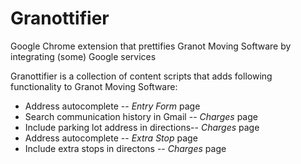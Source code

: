 # Granottifier
Google Chrome extension that prettifies Granot Moving Software by integrating (some) Google services

Granottifier is a collection of content scripts that adds following functionality to Granot Moving Software:
  * Address autocomplete -- *Entry Form* page
  * Search communication history in Gmail -- *Charges* page
  * Include parking lot address in directions-- *Charges* page
  * Address autocomplete -- *Extra Stop* page
  * Include extra stops in directons -- *Charges* page